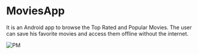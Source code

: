 # MoviesApp
It is an Android app to browse the Top Rated and Popular Movies. The user can save his favorite movies and access them offline without the internet.

![PM](https://user-images.githubusercontent.com/70680171/97121472-8f4caa00-172f-11eb-83ff-a5d63a8dbd9a.png)
